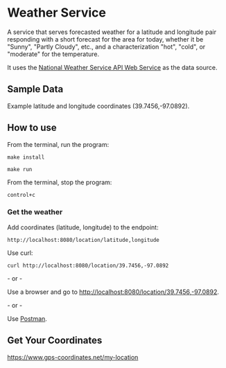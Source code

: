 # Weather Service

A service that serves forecasted weather for a latitude and longitude pair responding with a short forecast for the area for today, whether it be "Sunny", "Partly Cloudy", etc., and a characterization "hot", "cold", or "moderate" for the temperature.

It uses the [National Weather Service API Web Service](https://www.weather.gov/documentation/services-web-api) as the data source.

## Sample Data

Example latitude and longitude coordinates (39.7456,-97.0892).

## How to use

From the terminal, run the program:

```make install```

```make run```

From the terminal, stop the program:

```control+c```

### Get the weather

Add coordinates (latitude, longitude) to the endpoint:

```http://localhost:8080/location/latitude,longitude```

Use curl:

```curl http://localhost:8080/location/39.7456,-97.0892```

\- or -

Use a browser and go to <http://localhost:8080/location/39.7456,-97.0892>.

\- or -

Use [Postman](https://www.postman.com/downloads/).

## Get Your Coordinates

<https://www.gps-coordinates.net/my-location>
